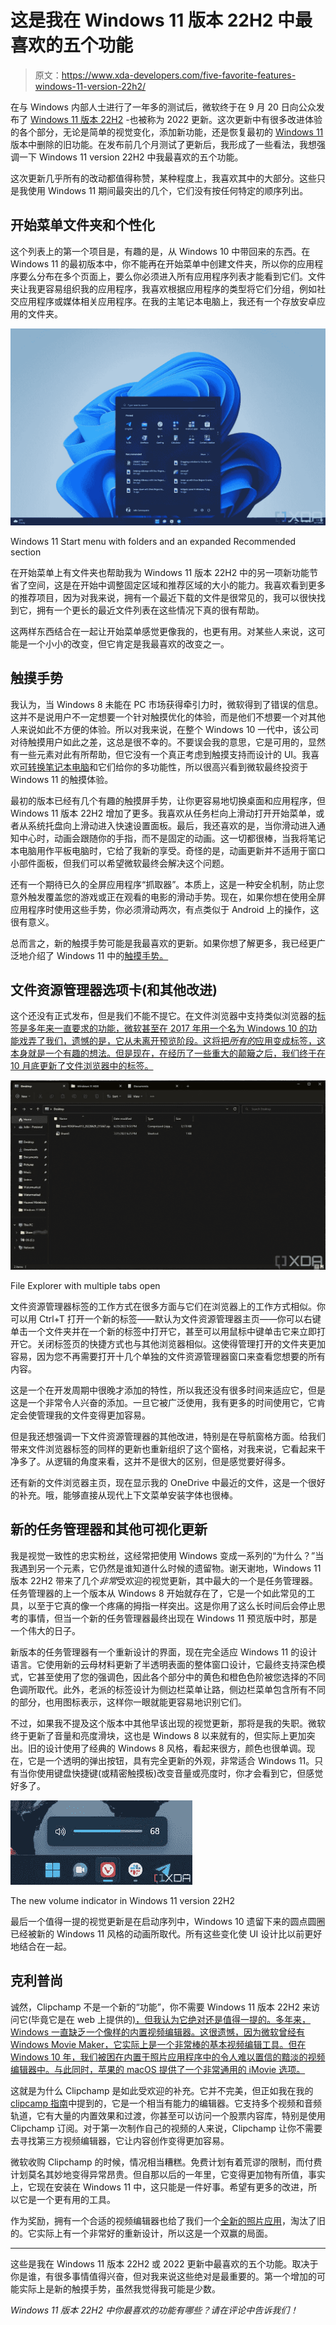 # 这是我在 Windows 11 版本 22H2 中最喜欢的五个功能

> 原文：<https://www.xda-developers.com/five-favorite-features-windows-11-version-22h2/>

在与 Windows 内部人士进行了一年多的测试后，微软终于在 9 月 20 日向公众发布了 [Windows 11 版本 22H2](https://www.xda-developers.com/windows-11-22h2/) -也被称为 2022 更新。这次更新中有很多改进体验的各个部分，无论是简单的视觉变化，添加新功能，还是恢复最初的 [Windows 11](https://www.xda-developers.com/windows-11/) 版本中删除的旧功能。在发布前几个月测试了更新后，我形成了一些看法，我想强调一下 Windows 11 version 22H2 中我最喜欢的五个功能。

这次更新几乎所有的改动都值得称赞，某种程度上，我喜欢其中的大部分。这些只是我使用 Windows 11 期间最突出的几个，它们没有按任何特定的顺序列出。

## 开始菜单文件夹和个性化

这个列表上的第一个项目是，有趣的是，从 Windows 10 中带回来的东西。在 Windows 11 的最初版本中，你不能再在开始菜单中创建文件夹，所以你的应用程序要么分布在多个页面上，要么你必须进入所有应用程序列表才能看到它们。文件夹让我更容易组织我的应用程序，我喜欢根据应用程序的类型将它们分组，例如社交应用程序或媒体相关应用程序。在我的主笔记本电脑上，我还有一个存放安卓应用的文件夹。

 <picture>![Windows 11 Start menu](img/6d324f89c8eafaf9232d63a847deca31.png)</picture> 

Windows 11 Start menu with folders and an expanded Recommended section

在开始菜单上有文件夹也帮助我为 Windows 11 版本 22H2 中的另一项新功能节省了空间，这是在开始中调整固定区域和推荐区域的大小的能力。我喜欢看到更多的推荐项目，因为对我来说，拥有一个最近下载的文件是很常见的，我可以很快找到它，拥有一个更长的最近文件列表在这些情况下真的很有帮助。

这两样东西结合在一起让开始菜单感觉更像我的，也更有用。对某些人来说，这可能是一个小小的改变，但它肯定是我最喜欢的改变之一。

## 触摸手势

我认为，当 Windows 8 未能在 PC 市场获得牵引力时，微软得到了错误的信息。这并不是说用户不一定想要一个针对触摸优化的体验，而是他们不想要一个对其他人来说如此不方便的体验。所以对我来说，在整个 Windows 10 一代中，该公司对待触摸用户如此之差，这总是很不幸的。不要误会我的意思，它是可用的，显然有一些元素对此有所帮助，但它没有一个真正考虑到触摸支持而设计的 UI。我喜欢[可转换笔记本电脑](https://www.xda-developers.com/best-convertible-laptops/)和它们给你的多功能性，所以很高兴看到微软最终投资于 Windows 11 的触摸体验。

最初的版本已经有几个有趣的触摸屏手势，让你更容易地切换桌面和应用程序，但 Windows 11 版本 22H2 增加了更多。我喜欢从任务栏向上滑动打开开始菜单，或者从系统托盘向上滑动进入快速设置面板。最后，我还喜欢的是，当你滑动进入通知中心时，动画会跟随你的手指，而不是固定的动画。这一切都很棒，当我将笔记本电脑用作平板电脑时，它给了我新的享受。奇怪的是，动画更新并不适用于窗口小部件面板，但我们可以希望微软最终会解决这个问题。

还有一个期待已久的全屏应用程序“抓取器”。本质上，这是一种安全机制，防止您意外触发覆盖您的游戏或正在观看的电影的滑动手势。现在，如果你想在使用全屏应用程序时使用这些手势，你必须滑动两次，有点类似于 Android 上的操作，这很有意义。

总而言之，新的触摸手势可能是我最喜欢的更新。如果你想了解更多，我已经更广泛地介绍了 Windows 11 中的[触摸手势。](https://www.xda-developers.com/how-to-use-touch-gestures-windows-11/)

## 文件资源管理器选项卡(和其他改进)

这个还没有正式发布，但是我们不能不提它。在文件浏览器中支持类似浏览器的[标签是多年来一直要求的功能，微软甚至在 2017 年用一个名为 Windows 10 的功能戏弄了我们，遗憾的是，它从未离开预览阶段。这将把*所有的*应用变成标签，这本身就是一个有趣的想法。但是现在，在经历了一些重大的颠簸之后，我们终于在 10 月底更新了文件浏览器中的标签。](https://www.xda-developers.com/windows-11-2022-update-file-explorer-guide/)

 <picture>![Screenshot of the File Explorer in Windows 11, showing tthree tabs at the top of the window](img/5e090f4d3ace9a7512395f115376f8b0.png)</picture> 

File Explorer with multiple tabs open

文件资源管理器标签的工作方式在很多方面与它们在浏览器上的工作方式相似。你可以用 Ctrl+T 打开一个新的标签——默认为文件资源管理器主页——你可以右键单击一个文件夹并在一个新的标签中打开它，甚至可以用鼠标中键单击它来立即打开它。关闭标签页的快捷方式也与其他浏览器相似。这使得管理打开的文件夹更加容易，因为您不再需要打开十几个单独的文件资源管理器窗口来查看您想要的所有内容。

这是一个在开发周期中很晚才添加的特性，所以我还没有很多时间来适应它，但是这是一个非常令人兴奋的添加。一旦它被广泛使用，我有更多的时间使用它，它肯定会使管理我的文件变得更加容易。

但是我还想强调一下文件资源管理器的其他改进，特别是在导航窗格方面。给我们带来文件浏览器标签的同样的更新也重新组织了这个窗格，对我来说，它看起来干净多了。从逻辑的角度来看，这并不是很大的区别，但是感觉要好得多。

还有新的文件浏览器主页，现在显示我的 OneDrive 中最近的文件，这是一个很好的补充。哦，能够直接从现代上下文菜单安装字体也很棒。

## 新的任务管理器和其他可视化更新

我是视觉一致性的忠实粉丝，这经常把使用 Windows 变成一系列的“为什么？”当我遇到另一个元素，它仍然是谁知道什么时候的遗留物。谢天谢地，Windows 11 版本 22H2 带来了几个*非常*受欢迎的视觉更新，其中最大的一个是任务管理器。任务管理器的上一个版本从 Windows 8 开始就存在了，它是一个如此常见的工具，以至于它真的像一个疼痛的拇指一样突出。这是你用了这么长时间后会停止思考的事情，但当一个新的任务管理器最终出现在 Windows 11 预览版中时，那是一个伟大的日子。

新版本的任务管理器有一个重新设计的界面，现在完全适应 Windows 11 的设计语言。它使用新的云母材料更新了半透明表面的整体窗口设计，它最终支持深色模式，它甚至使用了您的强调色，因此各个部分中的黄色和橙色色阶被您选择的不同色调所取代。此外，老派的标签设计为侧边栏菜单让路，侧边栏菜单包含所有不同的部分，也用图标表示，这样你一眼就能更容易地识别它们。

不过，如果我不提及这个版本中其他早该出现的视觉更新，那将是我的失职。微软终于更新了音量和亮度滑块，这也是 Windows 8 以来就有的，但实际上更加突出。旧的设计使用了经典的 Windows 8 风格，看起来很方，颜色也很单调。现在，它是一个透明的弹出按钮，具有完全更新的外观，非常适合 Windows 11。只有当你使用键盘快捷键(或精密触摸板)改变音量或亮度时，你才会看到它，但感觉好多了。

 <picture>![Volume flyout indicator in Windows 11 version 22H2](img/fb3b5c1d61bcabfa95704ee66460db2b.png)</picture> 

The new volume indicator in Windows 11 version 22H2

最后一个值得一提的视觉更新是在启动序列中，Windows 10 遗留下来的圆点圆圈已经被新的 Windows 11 风格的动画所取代。所有这些变化使 UI 设计比以前更好地结合在一起。

## 克利普尚

诚然，Clipchamp 不是一个新的“功能”，你不需要 Windows 11 版本 22H2 来访问它(毕竟它是在 web 上提供的[)，但我认为它绝对还是值得一提的。多年来，Windows 一直缺乏一个像样的内置视频编辑器。这很遗憾，因为微软曾经有 Windows Movie Maker，它实际上是一个非常棒的基本视频编辑工具。但在 Windows 10 年，我们被困在内置于照片应用程序中的令人难以置信的黯淡的视频编辑器中。与此同时，苹果的 macOS 提供了一个非常通用的 iMovie 选项。](https://app.clipchamp.com)

这就是为什么 Clipchamp 是如此受欢迎的补充。它并不完美，但正如我在我的[clipcamp 指南](https://www.xda-developers.com/how-to-use-clipchamp-video-editor-windows-11/)中提到的，它是一个相当有能力的编辑器。它支持多个视频和音频轨道，它有大量的内置效果和过渡，你甚至可以访问一个股票内容库，特别是使用 Clipchamp 订阅。对于第一次制作自己的视频的人来说，Clipchamp 让你不需要去寻找第三方视频编辑器，它让内容创作变得更加容易。

微软收购 Clipchamp 的时候，情况相当糟糕。免费计划有着荒谬的限制，而付费计划莫名其妙地变得异常昂贵。但自那以后的一年里，它变得更加物有所值，事实上，它现在安装在 Windows 11 中，这只能是一件好事。希望有更多的改进，所以它是一个更有用的工具。

作为奖励，拥有一个合适的视频编辑器也给了我们一个[全新的照片应用](https://www.xda-developers.com/new-windows-11-photos-app-in-testing/)，淘汰了旧的。它实际上有一个非常好的重新设计，所以这是一个双赢的局面。

* * *

这些是我在 Windows 11 版本 22H2 或 2022 更新中最喜欢的五个功能。取决于你是谁，有很多事情值得兴奋，但对我来说这些绝对是最重要的。第一个增加的可能实际上是新的触摸手势，虽然我觉得我可能是少数。

*Windows 11 版本 22H2 中你最喜欢的功能有哪些？请在评论中告诉我们！*
